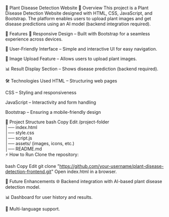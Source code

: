 🌿 Plant Disease Detection Website
📌 Overview
This project is a Plant Disease Detection Website designed with HTML, CSS, JavaScript, and Bootstrap. The platform enables users to upload plant images and get disease predictions using an AI model (backend integration required).

🚀 Features
🌱 Responsive Design – Built with Bootstrap for a seamless experience across devices.

🎨 User-Friendly Interface – Simple and interactive UI for easy navigation.

📸 Image Upload Feature – Allows users to upload plant images.

📊 Result Display Section – Shows disease prediction (backend required).

🛠️ Technologies Used
HTML – Structuring web pages

CSS – Styling and responsiveness

JavaScript – Interactivity and form handling

Bootstrap – Ensuring a mobile-friendly design

📂 Project Structure
bash
Copy
Edit
/project-folder  
│── index.html  
│── style.css  
│── script.js  
│── assets/ (images, icons, etc.)  
│── README.md  
⚡ How to Run
Clone the repository:

bash
Copy
Edit
git clone "https://github.com/your-username/plant-disease-detection-frontend.git"
Open index.html in a browser.

🔗 Future Enhancements
🌐 Backend integration with AI-based plant disease detection model.

📊 Dashboard for user history and results.

📝 Multi-language support.








